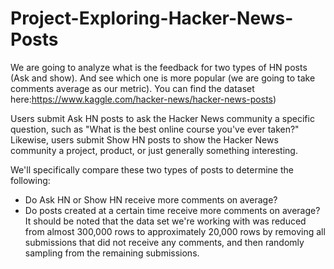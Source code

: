 # Project-Exploring-Hacker-News-Posts

We are going to analyze what is the feedback for two types of HN posts (Ask and show). And see which one is more popular (we are going to take comments average as our metric). You can find the dataset here:https://www.kaggle.com/hacker-news/hacker-news-posts)

Users submit Ask HN posts to ask the Hacker News community a specific question, such as "What is the best online course you've ever taken?" Likewise, users submit Show HN posts to show the Hacker News community a project, product, or just generally something interesting.

We'll specifically compare these two types of posts to determine the following:

* Do Ask HN or Show HN receive more comments on average?
* Do posts created at a certain time receive more comments on average?
It should be noted that the data set we're working with was reduced from almost 300,000 rows to approximately 20,000 rows by removing all submissions that did not receive any comments, and then randomly sampling from the remaining submissions.

